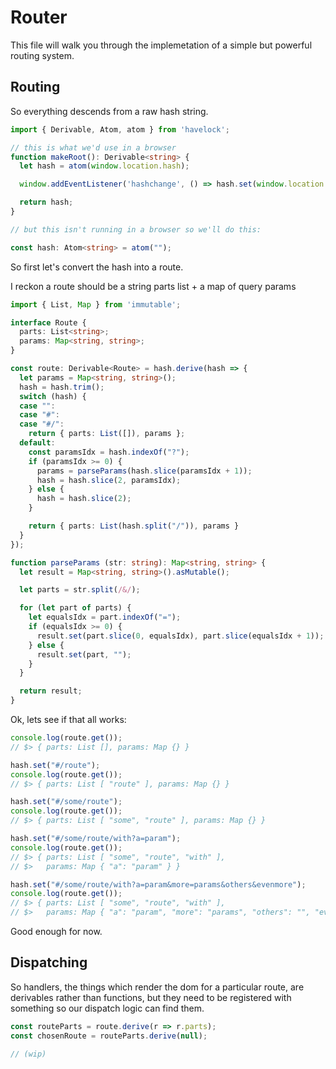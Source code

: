 

# Router

This file will walk you through the implemetation of a simple but powerful
routing system.

## Routing

So everything descends from a raw hash string.

```typescript
import { Derivable, Atom, atom } from 'havelock';

// this is what we'd use in a browser
function makeRoot(): Derivable<string> {
  let hash = atom(window.location.hash);

  window.addEventListener('hashchange', () => hash.set(window.location.hash));

  return hash;
}

// but this isn't running in a browser so we'll do this:

const hash: Atom<string> = atom("");
```


So first let's convert the hash into a route.

I reckon a route should be a string parts list + a map of query params

```typescript
import { List, Map } from 'immutable';

interface Route {
  parts: List<string>;
  params: Map<string, string>;
}

const route: Derivable<Route> = hash.derive(hash => {
  let params = Map<string, string>();
  hash = hash.trim();
  switch (hash) {
  case "":
  case "#":
  case "#/":
    return { parts: List([]), params };
  default:
    const paramsIdx = hash.indexOf("?");
    if (paramsIdx >= 0) {
      params = parseParams(hash.slice(paramsIdx + 1));
      hash = hash.slice(2, paramsIdx);
    } else {
      hash = hash.slice(2);
    }

    return { parts: List(hash.split("/")), params }
  }
});

function parseParams (str: string): Map<string, string> {
  let result = Map<string, string>().asMutable();

  let parts = str.split(/&/);

  for (let part of parts) {
    let equalsIdx = part.indexOf("=");
    if (equalsIdx >= 0) {
      result.set(part.slice(0, equalsIdx), part.slice(equalsIdx + 1));
    } else {
      result.set(part, "");
    }
  }

  return result;
}
```


Ok, lets see if that all works:

```typescript
console.log(route.get());
// $> { parts: List [], params: Map {} }

hash.set("#/route");
console.log(route.get());
// $> { parts: List [ "route" ], params: Map {} }

hash.set("#/some/route");
console.log(route.get());
// $> { parts: List [ "some", "route" ], params: Map {} }

hash.set("#/some/route/with?a=param");
console.log(route.get());
// $> { parts: List [ "some", "route", "with" ],
// $>   params: Map { "a": "param" } }

hash.set("#/some/route/with?a=param&more=params&others&evenmore");
console.log(route.get());
// $> { parts: List [ "some", "route", "with" ],
// $>   params: Map { "a": "param", "more": "params", "others": "", "evenmore": "" } }
```


Good enough for now.

## Dispatching

So handlers, the things which render the dom for a particular route, are
derivables rather than functions, but they need to be registered with something
so our dispatch logic can find them.

```typescript
const routeParts = route.derive(r => r.parts);
const chosenRoute = routeParts.derive(null);

// (wip)
```
